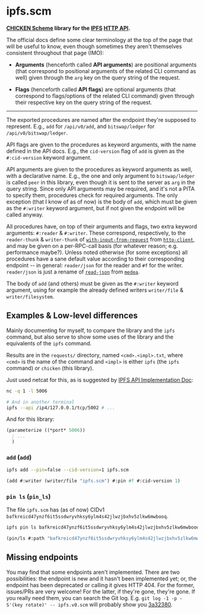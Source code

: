 # ipfs.scm

**[CHICKEN Scheme] library for the [IPFS] [HTTP API].**

The official docs define some clear terminology at the top of the page that
will be useful to know, even though sometimes they aren't themselves consistent
throughout that page (IMO):

 * **Arguments** (henceforth called **API arguments**) are positional arguments
   (that correspond to positional arguments of the related CLI command as well)
   given through the `arg` key on the query string of the request.

 * **Flags** (henceforth called **API flags**) are optional arguments (that
   correspond to flags/options of the related CLI command) given through their
   respective key on the query string of the request.

---

The exported procedures are named after the endpoint they're supposed to
represent. E.g., `add` for `/api/v0/add`, and `bitswap/ledger` for
`/api/v0/bitswap/ledger`.

API flags are given to the procedures as keyword arguments, with the name
defined in the API docs. E.g., the `cid-version` flag of `add` is given as the
`#:cid-version` keyword argument.

API arguments are given to the procedures as keyword arguments as well, with a
declarative name. E.g., the one and only argument to `bitswap/ledger` is called
`peer` in this library, even though it is sent to the server as `arg` in the
query string. Since only API arguments may be required, and it's not a PITA to
specify them, procedures check for required arguments. The only exception (that
I know of as of now) is the body of `add`, which must be given as the
`#:writer` keyword argument, but if not given the endpoint will be called
anyway.

All procedures have, on top of their arguments and flags, two extra keyword
arguments: `#:reader` & `#:writer`. These correspond, respectively, to the
`reader-thunk` & `writer-thunk` of [`with-input-from-request`] from
[`http-client`], and may be given on a per-RPC-call basis (for whatever reason;
e.g. performance maybe?). Unless noted otherwise (for some exceptions) all
procedures have a sane default value according to their corresponding endpoint
-- in general: `reader/json` for the reader and `#f` for the writer.
`reader/json` is just a rename of [`read-json`] from [`medea`].

The body of `add` (and others) must be given as the `#:writer` keyword
argument, using for example the already defined writers `writer/file` &
`writer/filesystem`.

## Examples & Low-level differences

Mainly documenting for myself, to compare the library and the `ipfs` command,
but also serve to show some uses of the library and the equivalents of the
`ipfs` command.

Results are in the `requests/` directory, named `<cmd>.<impl>.txt`, where
`<cmd>` is the name of the command and `<impl>` is either `ipfs` (the `ipfs`
command) or `chicken` (this library).

Just used netcat for this, as is suggested by [IPFS API Implementation Doc]:

```sh
nc -q 1 -l 5006

# And in another terminal
ipfs --api /ip4/127.0.0.1/tcp/5002 # ...
```

And for this library:

```scm
(parameterize ((*port* 5006))
  ; ...
  )
```

### `add` (`add`)

```sh
ipfs add --pin=false --cid-version=1 ipfs.scm
```

```scm
(add #:writer (writer/file "ipfs.scm") #:pin #f #:cid-version 1)
```

### `pin ls` (`pin_ls`)

The file `ipfs.scm` has (as of now) CIDv1
`bafkreicd47ynzf6it5ssdwryvhksy6ylm4s42jlwzjbxhv5zlkw6mwbooq`.

```sh
ipfs pin ls bafkreicd47ynzf6it5ssdwryvhksy6ylm4s42jlwzjbxhv5zlkw6mwbooq
```

```scm
(pin/ls #:path "bafkreicd47ynzf6it5ssdwryvhksy6ylm4s42jlwzjbxhv5zlkw6mwbooq")
```

## Missing endpoints

You may find that some endpoints aren't implemented. There are two
possibilities: the endpoint is new and it hasn't been implemented yet; or, the
endpoint has been deprecated or calling it gives HTTP 404. For the former,
issues/PRs are very welcome! For the latter, if they're gone, they're gone. If
you really need them, you can search the Git log. E.g. `git log -1 -p -S'(key
rotate)' -- ipfs.v0.scm` will probably show you [3a32380].

[3a32380]: https://github.com/siiky/ipfs.scm/commit/3a3238049c6b484a1a8dc926e441cd454ddc7d0c
[CHICKEN Scheme]: https://call-cc.org
[HTTP API]: https://docs.ipfs.io/reference/http/api
[IPFS API Implementation Doc]: https://github.com/ipfs/go-ipfs/blob/a494f48a9dd0a66bd682651b89e7503b5500ac2a/docs/implement-api-bindings.md
[IPFS]: https://ipfs.io
[`http-client`]: https://wiki.call-cc.org/eggref/5/http-client
[`medea`]: https://wiki.call-cc.org/eggref/5/medea
[`read-json`]: https://api.call-cc.org/5/doc/medea/read-json
[`with-input-from-request`]: https://api.call-cc.org/5/doc/http-client/with-input-from-request
